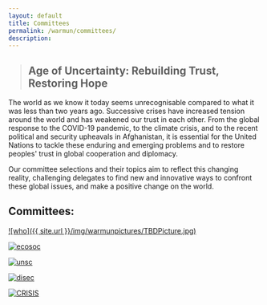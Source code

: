 ```yaml
---
layout: default
title: Committees
permalink: /warmun/committees/
description:
---
```

>## Age of Uncertainty: Rebuilding Trust, Restoring Hope

The world as we know it today seems unrecognisable compared to what it was less than two years ago. Successive crises have increased tension around the world and has weakened our trust in each other. From the global response to the COVID-19 pandemic, to the climate crisis, and to the recent political and security upheavals in Afghanistan, it is essential for the United Nations to tackle these enduring and emerging problems and to restore peoples' trust in global cooperation and diplomacy.

Our committee selections and their topics aim to reflect this changing reality, challenging delegates to find new and innovative ways to confront these global issues, and make a positive change on the world.

## Committees:
<a href="http://warwickun.org/warmun/committees/who">![who]({{ site.url }}/img/warmunpictures/TBDPicture.jpg)</a>

<a href="http://warwickun.org/warmun/committees/ecosoc">![ecosoc](https://user-images.githubusercontent.com/55463665/138565663-005d08a9-c6c6-4c5d-ba4c-f4da36ac7195.jpg)</a>

<a href="http://warwickun.org/warmun/committees/unsc">![unsc](https://user-images.githubusercontent.com/55463665/138565665-b155a203-7bf3-452e-b92e-50c679c462bd.jpg)</a>

<a href="http://warwickun.org/warmun/committees/disec">![disec](https://user-images.githubusercontent.com/55463665/138565667-86fe0bd4-c655-4f06-9476-ee08338a8059.jpg)</a>

<a href="http://warwickun.org/warmun/committees/crisis"> ![CRISIS](https://user-images.githubusercontent.com/55463665/137209939-2677d73b-99ae-42a1-ba9b-9223bea776fe.jpg) </a>
